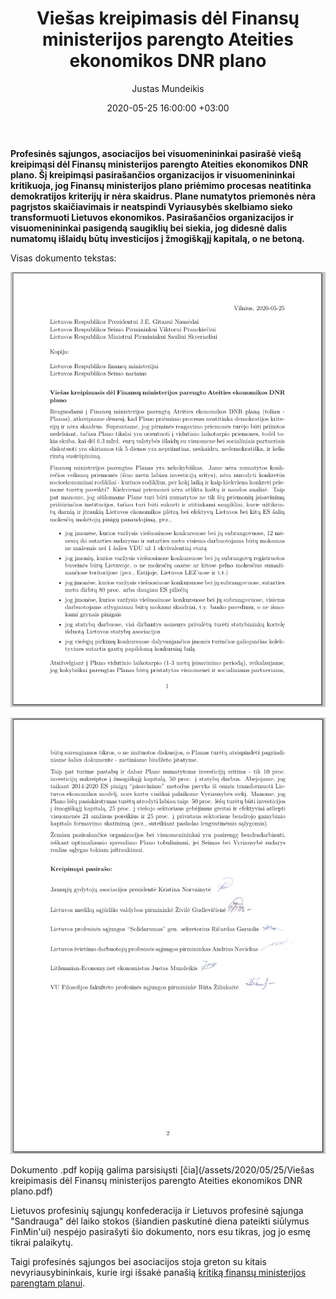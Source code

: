 ﻿---
title:  Viešas kreipimasis dėl Finansų ministerijos parengto Ateities ekonomikos DNR plano
date:  2020-05-25 16:00:00 +03:00
author:  Justas Mundeikis
layout:  post
comments:  true
citation:  false
permalink:  2020/05/24/PS-kreipimasis-del-FinMin-DNR-plano
image:    /assets/2020/05/25/main.png
thumbnail:  /assets/2020/05/25/thumb.main.png
categories:
 - Ekonomika
tags:
 - ES
 - Ekonomikos skatinimas
---

**Profesinės sąjungos, asociacijos bei visuomenininkai pasirašė viešą kreipimąsi dėl Finansų ministerijos parengto Ateities ekonomikos DNR plano. Šį kreipimąsi pasirašančios organizacijos ir visuomenininkai kritikuoja, jog Finansų ministerijos plano priėmimo procesas neatitinka demokratijos kriterijų ir nėra skaidrus. Plane numatytos priemonės nėra pagrįstos skaičiavimais ir neatspindi Vyriausybės skelbiamo sieko transformuoti Lietuvos ekonomikos. Pasirašančios organizacijos ir visuomenininkai pasigendą saugiklių bei siekia, jog didesnė dalis numatomų išlaidų būtų investicijos į žmogiškąjį kapitalą, o ne betoną.**<!--more-->

Visas dokumento tekstas:

![](/assets/2020/05/25/page_1.png)

![](/assets/2020/05/25/page_2.png)

Dokumento .pdf kopiją galima parsisiųsti [čia](/assets/2020/05/25/Viešas kreipimasis dėl Finansų ministerijos parengto Ateities ekonomikos DNR plano.pdf)

Lietuvos profesinių sąjungų konfederacija ir Lietuvos profesinė sąjunga "Sandrauga" dėl laiko stokos (šiandien paskutinė diena pateikti siūlymus FinMin'ui) nespėjo pasirašyti šio dokumento, nors esu tikras, jog jo esmę tikrai palaikytų.

Taigi profesinės sąjungos bei asociacijos stoja greton su kitais nevyriausybininkais, kurie irgi išsakė panašią [kritiką finansų ministerijos parengtam planui](https://www.lrt.lt/naujienos/lietuvoje/2/1181191/nevyriausybininkai-baiminasi-kad-finansu-ministerijos-planas-nera-skaidrus-ir-demokratiskas).
